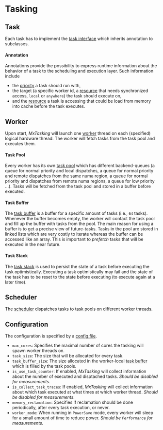 # Tasking

## Task
Each task has to implement the [task interface](task.h) which inherits annotation to subclasses. 

#### Annotation
Annotations provide the possibility to express runtime information about the behavior of a task to the scheduling and execution layer.
Such information include
* the [priority](priority.h) a task should run with,
* the target (a specific worker id, a [resource](../resource/resource_interface.h) that needs synchronized access, `local` or `anywhere`) the task should execute on,
* and the [resource](../resource/ptr.h) a task is accessing that could be load from memory into cache before the task executes.

## Worker
Upon start, *MxTasking* will launch one [worker](worker.h) thread on each (specified) logical hardware thread.
The worker will fetch tasks from the task pool and executes them.

#### Task Pool
Every worker has its own [task pool](task_pool.h) which has different backend-queues (a queue for normal priority and local dispatches, a queue for normal priority and remote dispatches from the same numa region, a queue for normal priority and dispatches from remote numa regions, a queue for low priority ...).
Tasks will be fetched from the task pool and stored in a buffer before executed.

#### Task Buffer
The [task buffer](task_buffer.h) is a buffer for a specific amount of tasks (i.e., `64` tasks).
Whenever the buffer becomes empty, the worker will contact the task pool and fill up the buffer with tasks from the pool.
The main reason for using a buffer is to get a precise view of future-tasks.
Tasks in the pool are stored in linked lists which are very costly to iterate whereas the buffer can be accessed like an array.
This is important to *prefetch* tasks that will be executed in the near future.

#### Task Stack
The [task stack](task_stack.h) is used to persist the state of a task before executing the task optimistically.
Executing a task optimistically may fail and the state of the task has to be reset to the state before executing (to execute again at a later time).

## Scheduler
The [scheduler](scheduler.h) dispatches tasks to task pools on different worker threads.

## Configuration
The configuration is specified by a [config file](config.h).
* `max_cores`: Specifies the maximal number of cores the tasking will spawn worker threads on.
* `task_size`: The size that will be allocated for every task.
* `task_buffer_size`: The size allocated in the worker-local [task buffer](task_buffer.h) which is filled by the task pools.
* `is_use_task_counter`: If enabled, *MxTasking*  will collect information about the number of executed and disptached tasks. *Should be disabled for measurements.*
* `is_collect_task_traces`: If enabled, *MxTasking* will collect information about which task executed at what times at which worker thread. *Should be disabled for measurements.*
* `memory_reclamation`: Specifies if reclamation should be done periodically, after every task execution, or never.
* `worker_mode`: When running in `PowerSave` mode, every worker will sleep for a small amount of time to reduce power. *Should be `Performance` for measurements.*